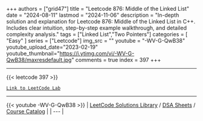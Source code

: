 
+++
authors = ["grid47"]
title = "Leetcode 876: Middle of the Linked List"
date = "2024-08-11"
lastmod = "2024-11-06"
description = "In-depth solution and explanation for Leetcode 876: Middle of the Linked List in C++. Includes clear intuition, step-by-step example walkthrough, and detailed complexity analysis."
tags = ["Linked List","Two Pointers"]
categories = [
    "Easy"
]
series = ["Leetcode"]
img_src = ""
youtube = "-WV-G-QwB38"
youtube_upload_date="2023-02-19"
youtube_thumbnail="https://i.ytimg.com/vi/-WV-G-QwB38/maxresdefault.jpg"
comments = true
index = 397
+++



---
{{< leetcode 397 >}}

[`Link to LeetCode Lab`](https://leetcode.com/problems/middle-of-the-linked-list/description/)

---
{{< youtube -WV-G-QwB38 >}}
| [LeetCode Solutions Library](https://grid47.xyz/leetcode/) / [DSA Sheets](https://grid47.xyz/sheets/) / [Course Catalog](https://grid47.xyz/courses/) |
| --- |
